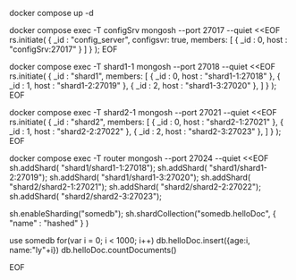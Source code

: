 docker compose up -d

docker compose exec -T configSrv mongosh --port 27017  --quiet <<EOF
rs.initiate(
  {
    _id : "config_server",
       configsvr: true,
    members: [
      { _id : 0, host : "configSrv:27017" }
    ]
  }
);
EOF

docker compose exec -T shard1-1 mongosh --port 27018  --quiet <<EOF
rs.initiate(
    {
      _id : "shard1",
      members: [
        { _id : 0, host : "shard1-1:27018" },
        { _id : 1, host : "shard1-2:27019" },
        { _id : 2, host : "shard1-3:27020" },
      ]
    }
);
EOF

docker compose exec -T shard2-1 mongosh --port 27021  --quiet <<EOF
rs.initiate(
    {
      _id : "shard2",
      members: [
        { _id : 0, host : "shard2-1:27021" },
        { _id : 1, host : "shard2-2:27022" },
        { _id : 2, host : "shard2-3:27023" },
      ]
    }
);
EOF

docker compose exec -T router mongosh --port 27024 --quiet <<EOF
sh.addShard( "shard1/shard1-1:27018");
sh.addShard( "shard1/shard1-2:27019");
sh.addShard( "shard1/shard1-3:27020");
sh.addShard( "shard2/shard2-1:27021");
sh.addShard( "shard2/shard2-2:27022");
sh.addShard( "shard2/shard2-3:27023");

sh.enableSharding("somedb");
sh.shardCollection("somedb.helloDoc", { "name" : "hashed" } )

use somedb
for(var i = 0; i < 1000; i++) db.helloDoc.insert({age:i, name:"ly"+i})
db.helloDoc.countDocuments() 

EOF